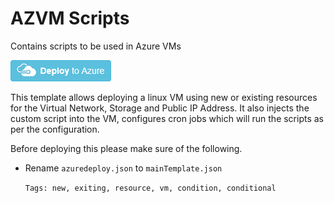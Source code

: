 # AZVM Scripts
Contains scripts to be used in Azure VMs

<a href="https://portal.azure.com/#create/Microsoft.Template/uri/https%3A%2F%2Fraw.githubusercontent.com%2FAzure%2Fazure-quickstart-templates%2Fmaster%2F100-marketplace-sample%2Fazuredeploy.json" target="_blank">
<img src="https://raw.githubusercontent.com/Azure/azure-quickstart-templates/master/1-CONTRIBUTION-GUIDE/images/deploytoazure.png"/>
</a>

This template allows deploying a linux VM using new or existing resources for the Virtual Network, Storage and Public IP Address.  It also injects the custom script into the VM, configures cron jobs which will run the scripts as per the configuration.

Before deploying this please make sure of the following.

- Rename ```azuredeploy.json``` to ```mainTemplate.json```
  
  `Tags: new, exiting, resource, vm, condition, conditional`


